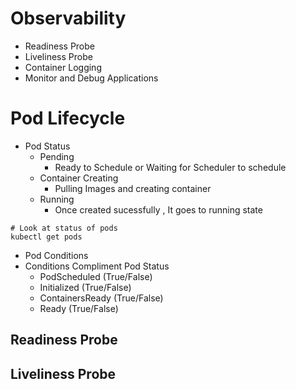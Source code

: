# Observability
- Readiness Probe
- Liveliness Probe
- Container Logging
- Monitor and Debug Applications

# Pod Lifecycle
- Pod Status
  - Pending
    - Ready to Schedule or Waiting for Scheduler to schedule 
  - Container Creating
    - Pulling Images and creating container 
  - Running 
    - Once created sucessfully , It goes to running state
 ```console
 # Look at status of pods
 kubectl get pods
 ```
 
- Pod Conditions
- Conditions Compliment Pod Status
  - PodScheduled (True/False)
  - Initialized (True/False)
  - ContainersReady (True/False)
  - Ready (True/False)
## Readiness Probe
## Liveliness Probe


